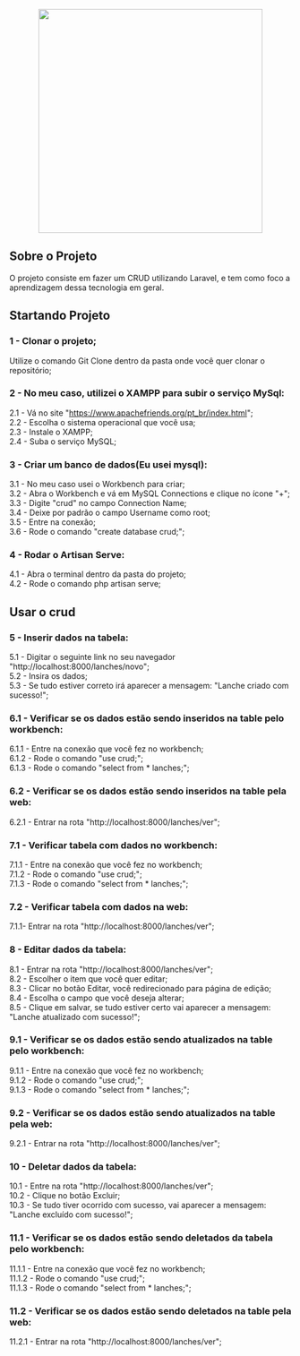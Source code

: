 <p align="center"><a href="https://laravel.com" target="_blank"><img src="https://raw.githubusercontent.com/laravel/art/master/logo-lockup/5%20SVG/2%20CMYK/1%20Full%20Color/laravel-logolockup-cmyk-red.svg" width="400"></a></p>

## Sobre o Projeto

O projeto consiste em fazer um CRUD utilizando Laravel, e tem como foco a aprendizagem dessa tecnologia em geral.

## Startando Projeto

### 1 - Clonar o projeto;

Utilize o comando Git Clone dentro da pasta onde você quer clonar o repositório;

### 2 - No meu caso, utilizei o XAMPP para subir o serviço MySql:

2.1 - Vá no site "https://www.apachefriends.org/pt_br/index.html";
<br />
2.2 - Escolha o sistema operacional que você usa;
<br />
2.3 - Instale o XAMPP;
<br />
2.4 - Suba o serviço MySQL;

### 3 - Criar um banco de dados(Eu usei mysql):

3.1 - No meu caso usei o Workbench para criar;
<br />
3.2 - Abra o Workbench e vá em MySQL Connections e clique no ícone "+";
<br />
3.3 - Digite "crud" no campo Connection Name;
<br />
3.4 - Deixe por padrão o campo Username como root;
<br />
3.5 - Entre na conexão;
<br />
3.6 - Rode o comando "create database crud;";

### 4 - Rodar o Artisan Serve:

4.1 - Abra o terminal dentro da pasta do projeto;
<br />
4.2 - Rode o comando php artisan serve;

## Usar o crud

### 5 - Inserir dados na tabela:

5.1 - Digitar o seguinte link no seu navegador "http://localhost:8000/lanches/novo";
<br />
5.2 - Insira os dados;
<br />
5.3 - Se tudo estiver correto irá aparecer a mensagem: "Lanche criado com sucesso!";

### 6.1 - Verificar se os dados estão sendo inseridos na table pelo workbench:

6.1.1 - Entre na conexão que você fez no workbench;
<br />
6.1.2 - Rode o comando "use crud;";
<br />
6.1.3 - Rode o comando "select from \* lanches;";

### 6.2 - Verificar se os dados estão sendo inseridos na table pela web:

6.2.1 - Entrar na rota "http://localhost:8000/lanches/ver";

### 7.1 - Verificar tabela com dados no workbench:

7.1.1 - Entre na conexão que você fez no workbench;
<br />
7.1.2 - Rode o comando "use crud;";
<br />
7.1.3 - Rode o comando "select from \* lanches;";

### 7.2 - Verificar tabela com dados na web:

7.1.1- Entrar na rota "http://localhost:8000/lanches/ver";

### 8 - Editar dados da tabela:

8.1 - Entrar na rota "http://localhost:8000/lanches/ver";
<br />
8.2 - Escolher o item que você quer editar;
<br />
8.3 - Clicar no botão Editar, você redirecionado para página de edição;
<br />
8.4 - Escolha o campo que você deseja alterar;
<br />
8.5 - Clique em salvar, se tudo estiver certo vai aparecer a mensagem: "Lanche atualizado com sucesso!";

### 9.1 - Verificar se os dados estão sendo atualizados na table pelo workbench:

9.1.1 - Entre na conexão que você fez no workbench;
<br />
9.1.2 - Rode o comando "use crud;";
<br />
9.1.3 - Rode o comando "select from \* lanches;";

### 9.2 - Verificar se os dados estão sendo atualizados na table pela web:

9.2.1 - Entrar na rota "http://localhost:8000/lanches/ver";

### 10 - Deletar dados da tabela:

10.1 - Entre na rota "http://localhost:8000/lanches/ver";
<br />
10.2 - Clique no botão Excluir;
<br />
10.3 - Se tudo tiver ocorrido com sucesso, vai aparecer a mensagem: "Lanche excluído com sucesso!";

### 11.1 - Verificar se os dados estão sendo deletados da tabela pelo workbench:

11.1.1 - Entre na conexão que você fez no workbench;
<br />
11.1.2 - Rode o comando "use crud;";
<br />
11.1.3 - Rode o comando "select from \* lanches;";

### 11.2 - Verificar se os dados estão sendo deletados na table pela web:

11.2.1 - Entrar na rota "http://localhost:8000/lanches/ver";
